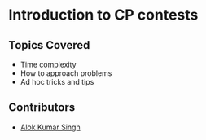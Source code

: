 # Introduction to CP contests

## Topics Covered
- Time complexity
- How to approach problems
- Ad hoc tricks and tips

## Contributors

* [Alok Kumar Singh](https://github.com/akstron)
